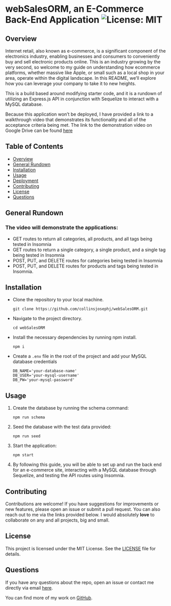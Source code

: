 # webSalesORM, an E-Commerce Back-End Application    ![License: MIT](https://img.shields.io/badge/License-MIT-yellow.svg)

## Overview

Internet retail, also known as e-commerce, is a significant component of the electronics industry, enabling businesses and consumers to conveniently buy and sell electronic products online. This is an industry growing by the very second, so welcome to my guide on understanding how ecommerce platforms, whether massive like Apple, or small such as a local shop in your area, operate within the digital landscape. In this README, we’ll explore how you can leverage your company to take it to new heights. 

This is a build based around modifying starter code, and it is a rundown of utilizing an Express.js API in conjunction with Sequelize to interact with a MySQL database.

Because this application won’t be deployed, I have provided a link to a walkthrough video that demonstrates its functionality and all of the acceptance criteria being met. The link to the demonstration video on Google Drive can be found [here]()

## Table of Contents

- [Overview](#overview)
- [General Rundown](#General)
- [Installation](#installation)
- [Usage](#usage)
- [Deployment](#deployment)
- [Contributing](#contributing)
- [License](#license)
- [Questions](#questions)

## General Rundown

### The video will demonstrate the applications:
- GET routes to return all categories, all products, and all tags being tested in Insomnia
- GET routes to return a single category, a single product, and a single tag being tested in Insomnia
- POST, PUT, and DELETE routes for categories being tested in Insomnia
- POST, PUT, and DELETE routes for products and tags being tested in Insomnia.

## Installation

- Clone the repository to your local machine.
  
  ```
  git clone https://github.com/collinsjosephj/webSalesORM.git
  ```
- Navigate to the project directory.
  
  ```
  cd webSalesORM
  ```
- Install the necessary dependencies by running npm install.

  ```
  npm i
  ```
  
- Create a `.env` file in the root of the project and add your MySQL database credentials
  
  ```
  DB_NAME='your-database-name'
  DB_USER='your-mysql-username'
  DB_PW='your-mysql-password'
  ```
  
## Usage

1. Create the database by running the schema command:
   ```
   npm run schema
   ```

2. Seed the database with the test data provided:
   ```
   npm run seed
   ```
3. Start the application:
   ```
   npm start
   ```

4. By following this guide, you will be able to set up and run the back end for an e-commerce site, interacting with a MySQL database through Sequelize, and testing the API routes using Insomnia.

## Contributing

Contributions are welcome! If you have suggestions for improvements or new features, please open an issue or submit a pull request. You can also reach out to me via the links provided below. I would absolutely **love** to collaborate on any and all projects, big and small.

## License

This project is licensed under the MIT License. See the [LICENSE](https://github.com/collinsjosephj/webSalesORM/blob/main/LICENSE) file for details. 

## Questions

If you have any questions about the repo, open an issue or contact me directly via email [here](mailto:collinsjosephj@gmail.com). 

You can find more of my work on [GitHub](https://github.com/collinsjosephj@gmail.com).




